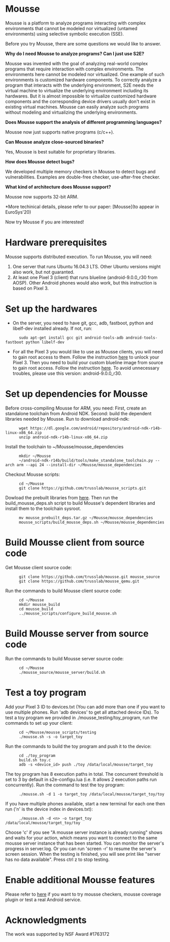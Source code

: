 # Mousse

Mousse is a platform to analyze programs interacting with complex environments that cannot be modeled nor virtualized (untamed environments) using selective symbolic execution (SSE). 

Before you try Mousse, there are some questions we would like to answer.

**Why do I need Mousse to analyze programs? Can I just use S2E?**

Mousse was invented with the goal of analyzing real-world complex programs that require interaction with complex environments. The environments here cannot be modeled nor virtualized. One example of such environments is customized hardware components. To correctly analyze a program that interacts with the underlying environment, S2E needs the virtual machine to virtualize the underlying environment including its hardwares. But it is almost impossible to virtualize customized hardware components and the corresponding device drivers usually don't exist in existing virtual machines. Mousse can easily analyze such programs without modeling and virtualizing the underlying environments.

**Does Mousse support the analysis of different programming languages?**

Mousse now just supports native programs (c/c++).
      
**Can Mousse analyze close-sourced binaries?**

Yes, Mousse is best suitable for proprietary libraries.

**How does Mousse detect bugs?**

We developed multiple memory checkers in Mousse to detect bugs and vulnerabilities. Examples are double-free checker, use-after-free checker.

**What kind of architecture does Mousse support?**

Mousse now supports 32-bit ARM.

*More techinical details, please refer to our paper: [Mousse](to appear in EuroSys'20)

Now try Mousse if you are interested!

# Hardware prerequisites

Mousse supports distributed execution. To run Mousse, you will need:
1. One server that runs Ubuntu 16.04.3 LTS. Other Ubuntu versions might also work, but not guaranted. 
2. At least one Pixel 3 (client) that runs blueline (android-9.0.0_r30 from AOSP). Other Android phones would also work, but this instruction is based on Pixel 3. 

# Set up the hardwares
* On the server, you need to have git, gcc, adb, fastboot, python and libelf-dev installed already. If not, run:
```
      sudo apt-get install gcc git android-tools-adb android-tools-fastboot python libelf-dev
```
* For all the Pixel 3 you would like to use as Mousse clients, you will need to gain root access to them. Follow the instruction [here](https://source.android.com/setup/build/running) to unlock your Pixel 3. Then you need to build your custom blueline image from source to gain root access. Follow the instruction [here](https://source.android.com/setup/build/building). To avoid unnecessary troubles, please use this version: android-9.0.0_r30.

# Set up dependencies for Mousse 

Before cross-compiling Mousse for ARM, you need: First, create an standalone toolchain from Android NDK. Second: build the dependent libraries needed by Mousse. Run to download android-ndk:
```
      wget https://dl.google.com/android/repository/android-ndk-r14b-linux-x86_64.zip
      unzip android-ndk-r14b-linux-x86_64.zip
```
Install the toolchain to ~/Mousse/mousse_dependencies
```
      mkdir ~/Mousse
      ~/android-ndk-r14b/build/tools/make_standalone_toolchain.py --arch arm --api 24 --install-dir ~/Mousse/mousse_dependencies
```
Checkout Mousse scripts:
```
      cd ~/Mousse
      git clone https://github.com/trusslab/mousse_scripts.git
```
Dowload the prebuilt libraries from [here](https://drive.google.com/file/d/1XfnJH2A5YwGGpVFbI4pJr-owWDYo19yF/view?usp=sharing). Then run the build_mousse_deps.sh script to build Mousse's dependent libraries and install them to the toolchain sysroot. 
```
      mv mousse_prebuilt_deps.tar.gz ~/Mousse/mousse_dependencies
      mousse_scripts/build_mousse_deps.sh ~/Mousse/mousse_dependencies
```
# Build Mousse client from source code
Get Mousse client source code:
```
      git clone https://github.com/trusslab/mousse.git mousse_source
      git clone https://github.com/trusslab/mousse_qemu.git
```
Run the commands to build Mousse client source code:
```
      cd ~/Mousse
      mkdir mousse_build
      cd mousse_build
      ../mousse_scripts/configure_build_mousse.sh
```
# Build Mousse server from source code
Run the commands to build Mousse server source code:
```
      cd ~/Mousse
      ./mousse_source/mousse_server/build.sh
```
# Test a toy program
Add your Pixel 3 ID to devices.txt (You can add more than one if you want to use multiple phones. Run 'adb devices' to get all attached device IDs). To test a toy program we provided in ./mousse_testing/toy_program, run the commands to set up your client:
```
      cd ~/Mousse/mousse_scripts/testing
      ./mousse.sh -s -o target_toy
```
Run the commands to build the toy program and push it to the device:
```
      cd ./toy_program
      build.sh toy.c
      adb -s <device_id> push ./toy /data/local/mousse/target_toy
```
The toy program has 8 execution paths in total. The concurrent threshold is set to 3 by default in s2e-configu.lua (i.e. It allows 2 execution paths run concurrently). Run the command to test the toy program:
```
      ./mousse.sh -d 1 -o target_toy /data/local/mousse/target_toy/toy
```
If you have multiple phones available, start a new terminal for each one then run ('n' is the device index in devices.txt):
```
      ./mousse.sh -d <n> -o target_toy /data/local/mousse/target_toy/toy
```
Choose 'c' if you see "A mousse server instance is already running" shows and waits for your action, which means you want to connect to the same mousse server instance that has been started.
You can monitor the server's progress in server.log. Or you can run 'screen -r' to resume the server's screen session.
When the testing is finished, you will see print like "server has no data available". Press ctrl z to stop testing. 

# Enable additional Mousse features
Please refer to [here](https://github.com/trusslab/mousse_scripts/master/testing/README) if you want to try mousse checkers, mousse coverage plugin or test a real Android service.

# Acknowledgments
The work was supported by NSF Award #1763172
